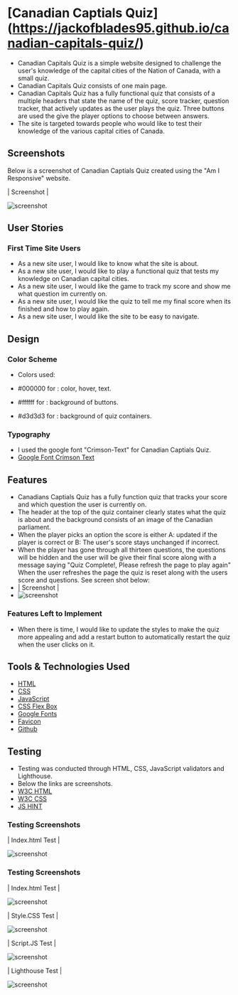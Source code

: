 # [Canadian Captials Quiz] (https://jackofblades95.github.io/canadian-capitals-quiz/)

* Canadian Capitals Quiz is a simple website designed to challenge the user's knowledge of the capital cities of the Nation of Canada, with a small quiz.
* Canadian Capitals Quiz consists of one main page.
* Canadian Capitals Quiz has a fully functional quiz that consists of a multiple headers that state the name of the quiz, score tracker, question tracker, that actively updates as the user plays the quiz. Three buttons are used the give the player options to choose between answers.
* The site is targeted towards people who would like to test their knowledge of the various capital cities of Canada.

## Screenshots
Below is a screenshot of Canadian Captials Quiz created using the "Am I Responsive" website.

| Screenshot |

![screenshot](assets/images/ccqamiresponsive1.PNG)

## User Stories

### First Time Site Users

* As a new site user, I would like to know what the site is about.
* As a new site user, I would like to play a functional quiz that tests my knowledge on Canadian capital cities.
* As a new site user, I would like the game to track my score and show me what question im currently on.
* As a new site user, I would like the quiz to tell me my final score when its finished and how to play again.
* As a new site user, I would like the site to be easy to navigate.

## Design

### Color Scheme

* Colors used:

* #000000 for : color, hover, text.
* #ffffff for : background of buttons.
* #d3d3d3 for : background of quiz containers.

### Typography

* I used the google font "Crimson-Text" for Canadian Captials Quiz.
* [Google Font Crimson Text](https://fonts.google.com/specimen/Crimson+Text)

## Features

* Canadians Captials Quiz has a fully function quiz that tracks your score and which question the user is currently on.
* The header at the top of the quiz container clearly states what the quiz is about and the background consists of an image of the Canadian parliament.
* When the player picks an option the score is either A: updated if the player is correct or B: The user's score stays unchanged if incorrect.
* When the player has gone through all thirteen questions, the questions will be hidden and the user will be give their final score along with a message saying "Quiz Complete!, Please refresh the page to play again" When the user refreshes the page the quiz is reset along with the users score and questions. See screen shot below:
* | Screenshot |
* ![screenshot](assets/images/ccqendofquizscreenshot.PNG)

### Features Left to Implement

* When there is time, I would like to update the styles to make the quiz more appealing and add a restart button to automatically restart the quiz when the user clicks on it.

## Tools & Technologies Used

* [HTML](https://en.wikipedia.org/wiki/HTML)
* [CSS](https://en.wikipedia.org/wiki/CSS)
* [JavaScript](https://en.wikipedia.org/wiki/JavaScript)
* [CSS Flex Box](https://www.w3schools.com/css/css3_flexbox.asp)
* [Google Fonts](https://fonts.google.com/)
* [Favicon](https://en.wikipedia.org/wiki/Favicon)
* [Github](https://github.com/)

## Testing

* Testing was conducted through HTML, CSS, JavaScript validators and Lighthouse.
* Below the links are screenshots.
* [W3C HTML](https://validator.w3.org/#validate_by_input)
* [W3C CSS](https://jigsaw.w3.org/css-validator/#validate_by_input)
* [JS HINT](https://jshint.com/)

### Testing Screenshots

| Index.html Test |

![screenshot]()

### Testing Screenshots

| Index.html Test |

![screenshot](assets/images/ccqhtmlvalidator.PNG)

| Style.CSS Test |

![screenshot](assets/images/ccqcssvalidator.PNG)

| Script.JS Test |

![screenshot](assets/images/ccqjsvalidator.PNG)

| Lighthouse Test |

![screenshot](assets/images/ccqlighthouse.PNG)